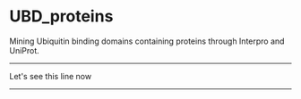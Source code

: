 # UBD_proteins

Mining Ubiquitin binding domains containing proteins through Interpro and UniProt.

*****
Let's see this line now
*****

